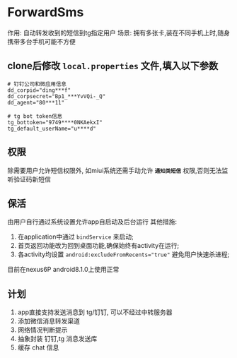 # ForwardSms

作用: 自动转发收到的短信到tg指定用户
场景: 拥有多张卡,装在不同手机上时,随身携带多台手机可能不方便

## clone后修改 `local.properties` 文件,填入以下参数
```properties
# 钉钉公司和微应用信息
dd_corpid="ding***f"
dd_corpsecret="Bp1_***YvVQi-_Q"
dd_agent="80***11"

# tg bot token信息
tg_bottoken="9749****0NKAekxI"
tg_default_userName="u****d"
```

## 权限
除需要用户允许短信权限外, 如miui系统还需手动允许 **`通知类短信`** 权限,否则无法监听验证码新短信

## 保活
由用户自行通过系统设置允许app自启动及后台运行
其他措施:
1. 在application中通过 `bindService` 来启动;
3. 首页返回功能改为回到桌面功能,确保始终有activity在运行;
4. 各activity均设置 `android:excludeFromRecents="true"` 避免用户快速杀进程;

目前在nexus6P android8.1.0上使用正常

## 计划
1. app直接支持发送消息到 tg/钉钉, 可以不经过中转服务器
2. 添加微信消息转发渠道
3. 网络情况判断提示
4. 抽象封装 钉钉,tg 消息发送库
5. 缓存 chat 信息